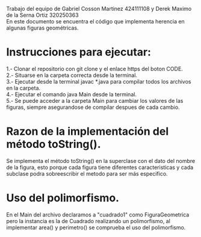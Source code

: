 Trabajo del equipo de Gabriel Cosson Martinez 424111108 y Derek Maximo de la Serna Ortiz 320250363 <br/>
En este  documento se encuentra el código que implementa herencia en algunas figuras geométricas. <br/>
# Instrucciones para ejecutar: <br/>
1.- Clonar el repositorio con git clone y el enlace https del boton CODE. <br/>
2.- Situarse en la carpeta correcta desde la terminal. <br/>
3.- Ejecutar desde la terminal javac *.java para compilar todos los archivos en la carpeta. <br/>
4.- Ejecutar el comando java Main desde la terminal. <br/>
5.- Se puede acceder a la carpeta Main para cambiar los valores de las figuras, siempre asegurandose de compilar despues de cada cambio.<br/>
# Razon de la implementación del método toString(). <br/>
Se implementa el método toString() en la superclase con el dato del nombre de la figura, esto porque cada figura tiene diferentes caracteristicas y cada subclase podra sobreescribir el metodo para ser más especifico.
# Uso del polimorfismo. <br/>
En el Main del archivo declaramos a "cuadrado1" como FiguraGeometrica pero la instancia es la de Cuadrado realizando un polimorfismo, al implementar area() y perimetro() se comprueba el uso del polimorfismo.
